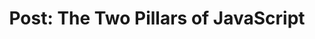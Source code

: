 ---
title: "Post: The Two Pillars of JavaScript"
categories:
  - Blog
tags:
  - Javascript
  - pillars
link: https://medium.com/javascript-scene/the-two-pillars-of-javascript-ee6f3281e7f3
---